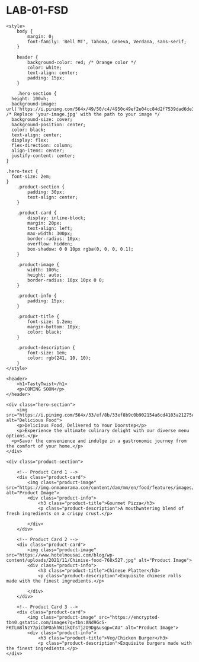 # LAB-01-FSD
<!DOCTYPE html>
<html lang="en">
<head>
    <meta charset="UTF-8">
    <meta name="viewport" content="width=device-width, initial-scale=1.0">
    <title>Your Food Company</title>

    <style>
        body {
            margin: 0;
            font-family: 'Bell MT', Tahoma, Geneva, Verdana, sans-serif;
        }

        header {
            background-color: red; /* Orange color */
            color: white;
            text-align: center;
            padding: 15px;
        }

        .hero-section {
      height: 100vh; 
      background-image: url('https://i.pinimg.com/564x/49/50/c4/4950c49ef2e04cc84d2f7539dad6de38.jpg'); /* Replace 'your-image.jpg' with the path to your image */
      background-size: cover; 
      background-position: center; 
      color: black; 
      text-align: center;
      display: flex;
      flex-direction: column;
      align-items: center;
      justify-content: center;
    }

    .hero-text {
      font-size: 2em;
    }
        .product-section {
            padding: 30px;
            text-align: center;
        }

        .product-card {
            display: inline-block;
            margin: 20px;
            text-align: left;
            max-width: 300px;
            border-radius: 10px;
            overflow: hidden;
            box-shadow: 0 0 10px rgba(0, 0, 0, 0.1);
        }

        .product-image {
            width: 100%;
            height: auto;
            border-radius: 10px 10px 0 0;
        }

        .product-info {
            padding: 15px;
        }

        .product-title {
            font-size: 1.2em;
            margin-bottom: 10px;
            color: black;
        }

        .product-description {
            font-size: 1em;
            color: rgb(241, 10, 10);
        }
    </style>
</head>
<body>

    <header>
        <h1>TastyTwist</h1>
        <p>COMING SOON</p>
    </header>

    <div class="hero-section">
        <img src="https://i.pinimg.com/564x/33/ef/8b/33ef8b9c0b902154a6cd4103a21275ef.jpg" alt="Delicious Food">
        <p>Delicious Food, Delivered to Your Doorstep</p>
        <p>Experience the ultimate culinary delight with our diverse menu options.</p>
      <p>Savor the convenience and indulge in a gastronomic journey from the comfort of your home.</p>
    </div>

    <div class="product-section">

        <!-- Product Card 1 -->
        <div class="product-card">
            <img class="product-image" src="https://img.onmanorama.com/content/dam/mm/en/food/features/images/2021/10/17/pizza.jpg.transform/576x300/image.jpg" alt="Product Image">
            <div class="product-info">
                <h3 class="product-title">Gourmet Pizza</h3>
                <p class="product-description">A mouthwatering blend of fresh ingredients on a crispy crust.</p>
                
            </div>
        </div>

        <!-- Product Card 2 -->
        <div class="product-card">
            <img class="product-image" src="https://www.hotelmousai.com/blog/wp-content/uploads/2021/11/Chinise-food-768x527.jpg" alt="Product Image">
            <div class="product-info">
                <h3 class="product-title">Chinese Platter</h3>
                <p class="product-description">Exquisite chinese rolls made with the finest ingredients.</p>
                
            </div>
        </div>

        <!-- Product Card 3 -->
        <div class="product-card">
            <img class="product-image" src="https://encrypted-tbn0.gstatic.com/images?q=tbn:ANd9GcS-FKTLm8lNzY7piCbPOakhW1ikQTsTj2O9Dg&usqp=CAU" alt="Product Image">
            <div class="product-info">
                <h3 class="product-title">Veg/Chicken Burger</h3>
                <p class="product-description">Exquisite burgers made with the finest ingredients.</p>
    </div>

</body>
</html>
